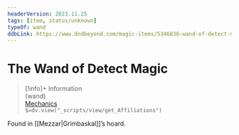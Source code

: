 ```yaml
---
headerVersion: 2023.11.25
tags: [item, status/unknown]
typeOf: wand
ddbLink: https://www.dndbeyond.com/magic-items/5346836-wand-of-detect-magic
---
```

# The Wand of Detect Magic
>[!info]+ Information  
> (wand)  
> [Mechanics](https://www.dndbeyond.com/magic-items/5346836-wand-of-detect-magic)  
> `$=dv.view("_scripts/view/get_Affiliations")`

Found in [[Mezzar|Grimbaskal]]’s hoard.